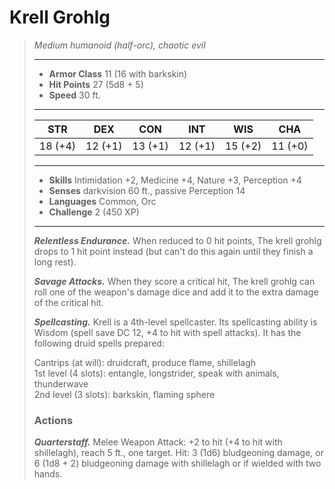 # Krell Grohlg
>*Medium humanoid (half-orc), chaotic evil*
>___
>- **Armor Class** 11 (16 with barkskin)
>- **Hit Points** 27 (5d8 + 5)
>- **Speed** 30 ft.
>___
>|STR|DEX|CON|INT|WIS|CHA|
>|:---:|:---:|:---:|:---:|:---:|:---:|
>|18 (+4)|12 (+1)|13 (+1)|12 (+1)|15 (+2)|11 (+0)|
>___
>- **Skills** Intimidation +2, Medicine +4, Nature +3, Perception +4
>- **Senses** darkvision 60 ft., passive Perception 14
>- **Languages** Common, Orc
>- **Challenge** 2 (450 XP)
>___
>***Relentless Endurance.*** When reduced to 0 hit points, The krell grohlg drops to 1 hit point instead (but can't do this again until they finish a long rest).  
>
>***Savage Attacks.*** When they score a critical hit, The krell grohlg can roll one of the weapon's damage dice and add it to the extra damage of the critical hit.  
>
>***Spellcasting.*** Krell is a 4th-level spellcaster. Its spellcasting ability is Wisdom (spell save DC 12, +4 to hit with spell attacks). It has the following druid spells prepared:  
>
>Cantrips (at will): druidcraft, produce flame, shillelagh  
>1st level (4 slots): entangle, longstrider, speak with animals, thunderwave  
>2nd level (3 slots): barkskin, flaming sphere  
>
>### Actions
>***Quarterstaff.*** Melee Weapon Attack: +2 to hit (+4 to hit with shillelagh), reach 5 ft., one target. Hit: 3 (1d6) bludgeoning damage, or 6 (1d8 + 2) bludgeoning damage with shillelagh or if wielded with two hands.